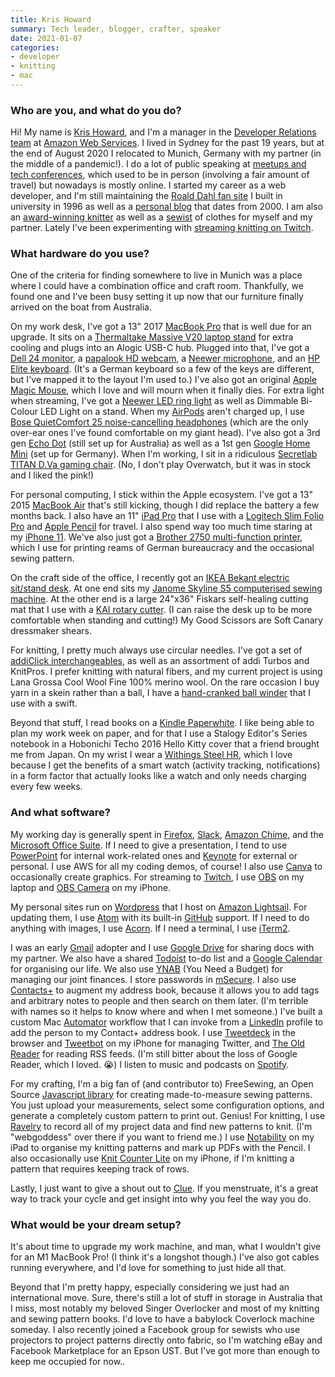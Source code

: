```yaml
---
title: Kris Howard
summary: Tech leader, blogger, crafter, speaker
date: 2021-01-07
categories:
- developer
- knitting
- mac 
---
```


### Who are you, and what do you do?

Hi! My name is [Kris Howard](https://krishoward.org/ "Kris' website."), and I'm a manager in the [Developer Relations team](https://aws.amazon.com/developer/community/evangelists/ "The developer relations team at AWS.") at [Amazon Web Services][aws]. I lived in Sydney for the past 19 years, but at the end of August 2020 I relocated to Munich, Germany with my partner (in the middle of a pandemic!). I do a lot of public speaking at [meetups and tech conferences](https://krishoward.org/#talks "Kris' talks."), which used to be in person (involving a fair amount of travel) but nowadays is mostly online. I started my career as a web developer, and I'm still maintaining the [Roald Dahl fan site](https://www.roalddahlfans.com/ "Kris' Roald Dahl fan site.") I built in university in 1996 as well as a [personal blog](https://www.web-goddess.org "Kris' weblog.") that dates from 2000. I am also an [award-winning knitter](https://www.web-goddess.org/archive/11211 "Kris' post about winning knitting awards.") as well as a [sewist](https://www.threadsmagazine.com/2012/10/11/sewer-vs-sewist "An article about the words 'sewer' and 'sewist'.") of clothes for myself and my partner. Lately I've been experimenting with [streaming knitting on Twitch](https://www.twitch.tv/krishoward_aws "Kris' Twitch account.").

### What hardware do you use?

One of the criteria for finding somewhere to live in Munich was a place where I could have a combination office and craft room. Thankfully, we found one and I've been busy setting it up now that our furniture finally arrived on the boat from Australia.

On my work desk, I've got a 13" 2017 [MacBook Pro][macbook-pro] that is well due for an upgrade. It sits on a [Thermaltake Massive V20 laptop stand][massive-v20] for extra cooling and plugs into an Alogic USB-C hub. Plugged into that, I've got a [Dell 24 monitor][p2419h], a [papalook HD webcam][af925], a [Neewer microphone][usb-microphone-kit], and an [HP Elite keyboard][ku-1156]. (It's a German keyboard so a few of the keys are different, but I've mapped it to the layout I'm used to.) I've also got an original [Apple Magic Mouse][magic-mouse], which I love and will mourn when it finally dies. For extra light when streaming, I've got a [Neewer LED ring light][tabletop-10-inch-usb-led-ring-light] as well as Dimmable Bi-Colour LED Light on a stand. When my [AirPods][] aren't charged up, I use [Bose QuietComfort 25 noise-cancelling headphones][quietcomfort-25] (which are the only over-ear ones I've found comfortable on my giant head). I've also got a 3rd gen [Echo Dot][echo-dot] (still set up for Australia) as well as a 1st gen [Google Home Mini][google-home-mini] (set up for Germany). When I'm working, I sit in a ridiculous [Secretlab TITAN D.Va gaming chair][titan]. (No, I don't play Overwatch, but it was in stock and I liked the pink!)
  
 For personal computing, I stick within the Apple ecosystem. I've got a 13" 2015 [MacBook Air][macbook-air] that's still kicking, though I did replace the battery a few months back. I also have an 11" [iPad Pro][ipad-pro] that I use with a [Logitech Slim Folio Pro][slim-folio-pro] and [Apple Pencil][pencil] for travel. I also spend way too much time staring at my [iPhone 11][iphone-11]. We've also just got a [Brother 2750 multi-function printer][mfc-l2750dw], which I use for printing reams of German bureaucracy and the occasional sewing pattern.
 
On the craft side of the office, I recently got an [IKEA Bekant electric sit/stand desk][bekant]. At one end sits my [Janome Skyline S5 computerised sewing machine][skyline-s5]. At the other end is a large 24"x36" Fiskars self-healing cutting mat that I use with a [KAI rotary cutter][rx-45]. (I can raise the desk up to be more comfortable when standing and cutting!) My Good Scissors are Soft Canary dressmaker shears.

For knitting, I pretty much always use circular needles. I've got a set of [addiClick interchangeables][addiclick-basic], as well as an assortment of addi Turbos and KnitPros. I prefer knitting with natural fibers, and my current project is using Lana Grossa Cool Wool Fine 100% merino wool. On the rare occasion I buy yarn in a skein rather than a ball, I have a [hand-cranked ball winder][ybw-a] that I use with a swift.
  
Beyond that stuff, I read books on a [Kindle Paperwhite][kindle-paperwhite]. I like being able to plan my work week on paper, and for that I use a Stalogy Editor's Series notebook in a Hobonichi Techo 2016 Hello Kitty cover that a friend brought me from Japan. On my wrist I wear a [Withings Steel HR][steel-hr], which I love because I get the benefits of a smart watch (activity tracking, notifications) in a form factor that actually looks like a watch and only needs charging every few weeks.
  
### And what software?

My working day is generally spent in [Firefox][], [Slack][], [Amazon Chime][chime], and the [Microsoft Office Suite][office]. If I need to give a presentation, I tend to use [PowerPoint][] for internal work-related ones and [Keynote][] for external or personal. I use AWS for all my coding demos, of course! I also use [Canva][] to occasionally create graphics. For streaming to [Twitch][], I use [OBS][obs-studio] on my laptop and [OBS Camera][camera-for-obs-studio-ios] on my iPhone.

My personal sites run on [Wordpress][] that I host on [Amazon Lightsail][lightsail]. For updating them, I use [Atom][] with its built-in [GitHub][] support. If I need to do anything with images, I use [Acorn][]. If I need a terminal, I use [iTerm2][].

I was an early [Gmail][] adopter and I use [Google Drive][google-drive] for sharing docs with my partner. We also have a shared [Todoist][] to-do list and a [Google Calendar][google-calendar] for organising our life. We also use [YNAB][] (You Need a Budget) for managing our joint finances. I store passwords in [mSecure][]. I also use [Contacts+][contacts-plus] to augment my address book, because it allows you to add tags and arbitrary notes to people and then search on them later. (I'm terrible with names so it helps to know where and when I met someone.) I've built a custom Mac [Automator][] workflow that I can invoke from a [LinkedIn][] profile to add the person to my Contact+ address book. I use [Tweetdeck][] in the browser and [Tweetbot][tweetbot-ios] on my iPhone for managing Twitter, and [The Old Reader][the-old-reader] for reading RSS feeds. (I'm still bitter about the loss of Google Reader, which I loved. 😭) I listen to music and podcasts on [Spotify][].

For my crafting, I'm a big fan of (and contributor to) FreeSewing, an Open Source [Javascript library][freesewing] for creating made-to-measure sewing patterns. You just upload your measurements, select some configuration options, and generate a completely custom pattern to print out. Genius! For knitting, I use [Ravelry][] to record all of my project data and find new patterns to knit. (I'm "webgoddess" over there if you want to friend me.) I use [Notability][notability-ios] on my iPad to organise my knitting patterns and mark up PDFs with the Pencil. I also occasionally use [Knit Counter Lite][knit-counter-lite-ios] on my iPhone, if I'm knitting a pattern that requires keeping track of rows.  

Lastly, I just want to give a shout out to [Clue][clue-ios]. If you menstruate, it's a great way to track your cycle and get insight into why you feel the way you do.

### What would be your dream setup?

It's about time to upgrade my work machine, and man, what I wouldn't give for an M1 MacBook Pro! (I think it's a longshot though.) I've also got cables running everywhere, and I'd love for something to just hide all that.
 
Beyond that I'm pretty happy, especially considering we just had an international move. Sure, there's still a lot of stuff in storage in Australia that I miss, most notably my beloved Singer Overlocker and most of my knitting and sewing pattern books. I'd love to have a babylock Coverlock machine someday. I also recently joined a Facebook group for sewists who use projectors to project patterns directly onto fabric, so I'm watching eBay and Facebook Marketplace for an Epson UST. But I've got more than enough to keep me occupied for now..

[acorn]: https://flyingmeat.com/acorn/ "An image editor for the Mac."
[addiclick-basic]: https://addi.de/en/addiclick-basic "A sewing needles kit."
[af925]: http://web.archive.org/web/20210920071938/https://papalook.com/products/papalook-af925-1080p-autofocus-webcam "A 1080P webcam."
[airpods]: https://en.wikipedia.org/wiki/AirPods "Wireless in-ear headphones."
[atom]: https://github.blog/2022-06-08-sunsetting-atom/ "A text editor based on web technology."
[automator]: https://en.wikipedia.org/wiki/Automator_(software) "Software included with Mac OS X for creating script-based workflows."
[aws]: https://aws.amazon.com/ "Amazon's web service platforms."
[bekant]: http://web.archive.org/web/20181002080352/https://www.ikea.com/us/en/catalog/products/S19022530/ "A desk."
[camera-for-obs-studio-ios]: https://apps.apple.com/us/app/obs-studio-iphone-video-source/id1352834008 "An app for streaming video."
[canva]: http://web.archive.org/web/20221226232811/https://www.canva.com/ "Web-based design software."
[chime]: https://aws.amazon.com/chime/ "A business communications service."
[clue-ios]: https://apps.apple.com/us/app/clue-health-period-tracker/id657189652 "A period and health tracking app."
[contacts-plus]: https://www.contactsplus.com/ "A contacts management service."
[echo-dot]: https://www.amazon.com/Amazon-Echo-Dot-Previous-Generation/b?ie=UTF8&node=14047587011 "A small smart speaker."
[firefox]: https://www.mozilla.org/en-US/firefox/new/ "A cross-platform open-source web browser."
[freesewing]: https://github.com/freesewing/freesewing/ "A JavaScript library for working with sewing patterns."
[github]: https://github.com/ "A Git code repository service."
[gmail]: https://mail.google.com/mail/u/0/ "Web-based email."
[google-calendar]: https://en.wikipedia.org/wiki/Google_Calendar "A web-based calendar client."
[google-drive]: http://web.archive.org/web/20220127131904/https://accounts.google.com/ServiceLogin?service=wise "A cloud storage service."
[google-home-mini]: https://en.wikipedia.org/wiki/Google_Home#Home_Mini "A smart speaker."
[ipad-pro]: https://en.wikipedia.org/wiki/IPad_Pro "An iOS tablet."
[iphone-11]: https://en.wikipedia.org/wiki/IPhone_11 "A 6.06 inch iOS smartphone."
[iterm2]: https://iterm2.com/ "An alternative terminal application for Mac OS X."
[keynote]: https://www.apple.com/keynote/ "Presentation software for the Mac."
[kindle-paperwhite]: http://web.archive.org/web/20230502144520/https://www.amazon.com/Kindle-Paperwhite-Touch-light/dp/B007OZNZG0 "An e-book reader with a book-like screen."
[knit-counter-lite-ios]: https://apps.apple.com/au/app/knit-counter-lite/id310821956 "An app for tracking stitch counts."
[ku-1156]: https://www.newegg.com/hp-672647-003/p/0GA-00HJ-00006 "A wired keyboard."
[lightsail]: https://aws.amazon.com/lightsail/ "A web hosting service."
[linkedin]: http://web.archive.org/web/20230524165120/https://www.linkedin.com/ "A business-focused social network."
[macbook-air]: https://www.apple.com/macbook-air/ "A very thin laptop."
[macbook-pro]: https://www.apple.com/macbook-pro/ "A laptop."
[magic-mouse]: https://en.wikipedia.org/wiki/Magic_Mouse "A multi-touch mouse."
[massive-v20]: https://www.thermaltake.com/massive-v20.html "A laptop cooler stand."
[mfc-l2750dw]: https://www.brother-usa.com/products/mfcl2750dw "A multi-function mono laser printer."
[msecure]: https://www.msecure.com/ "Password management software."
[notability-ios]: https://apps.apple.com/us/app/notability/id360593530 "A note-taking app."
[obs-studio]: https://obsproject.com/ "Video recording and streaming software."
[office]: https://www.microsoft.com/en-us/microsoft-365 "An office productivity suite."
[p2419h]: https://www.dell.com/en-au/shop/accessories?showMessage=1 "A 24 inch LCD monitor."
[pencil]: http://wetransfer.com/pencil "An iPad stylus."
[powerpoint]: https://www.microsoft.com/en-us/microsoft-365/powerpoint "Presentation software."
[quietcomfort-25]: http://web.archive.org/web/20230706192323/https://www.bose.com/en_us/black_friday.html "Noise-cancelling headphones."
[ravelry]: https://www.ravelry.com/account/login "A social network for knitters and crocheters."
[rx-45]: https://kaiscissors.com/kai-rx-45-rotary-cutter-45mm/ "A rotary cutter."
[skyline-s5]: https://www.janome.com/machines/sewing/skyline--s5/ "A sewing machine."
[slack]: https://slack.com/intl/ja-jp/ "A collaboration service."
[slim-folio-pro]: https://www.logitech.com/en-us/products/ipad-keyboards/slim-folio-pro.html "A keyboard case for the iPad Pro."
[spotify]: https://open.spotify.com/__noul__?pfhp=2c2ccb58-8a92-4713-a1c0-8b43b3090b49 "A music streaming service."
[steel-hr]: https://www.withings.com/de/en/steel-hr "An activity tracker/watch."
[tabletop-10-inch-usb-led-ring-light]: http://web.archive.org/web/20220701045510/https://neewer.com/products/ring-lights-10100341 "A ring light."
[the-old-reader]: https://theoldreader.com/ "A social feed reader."
[titan]: https://secretlab.eu/collections/titan-series "A gaming chair."
[todoist]: https://todoist.com/ "A to-do service."
[tweetbot-ios]: https://tapbots.com/tweetbot/ "A Twitter client for iOS."
[tweetdeck]: https://about.twitter.com/en/products/tweetdeck "A multi-column Twitter client."
[twitch]: http://web.archive.org/web/20230525093711/https://www.twitch.tv/ "A video broadcasting service."
[usb-microphone-kit]: https://neewer.com/products/neewer-usb-microphone-kit-40096609<Paste> "A USB microphone kit."
[wordpress]: https://wordpress.com/ "Weblog publishing software."
[ybw-a]: https://www.stanwoodimports.com/stanwood-needlecraft-compact-yarn-ball-winder-hand-operated-ybw-a/ "A yarn ball winder."
[ynab]: http://web.archive.org/web/20230308132507/https://www.youneedabudget.com/ "A service for helping people save money."
